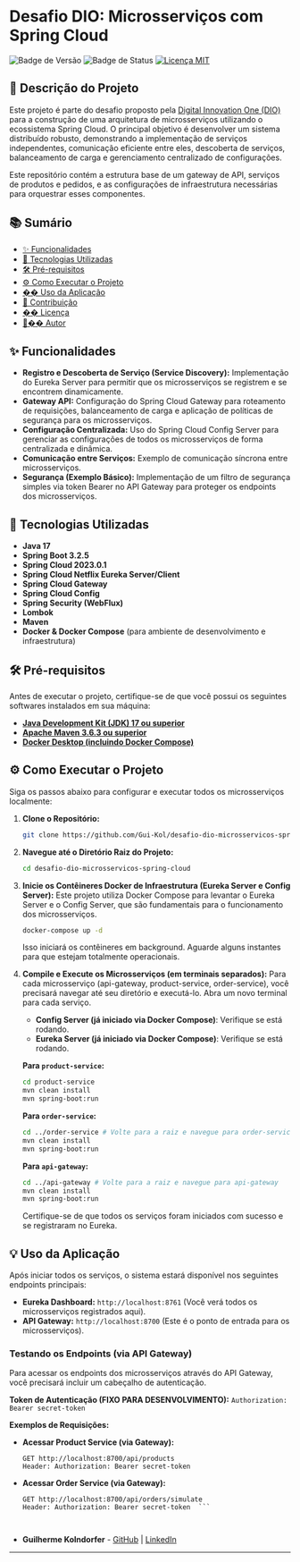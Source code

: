 # Desafio DIO: Microsserviços com Spring Cloud

![Badge de Versão](https://img.shields.io/badge/vers%C3%A3o-1.0.0-blue)
![Badge de Status](https://img.shields.io/badge/status-em%20desenvolvimento-yellow)
[![Licença MIT](https://img.shields.io/badge/Licen%C3%A7a-MIT-green)](LICENSE.md)

## 📝 Descrição do Projeto

Este projeto é parte do desafio proposto pela [Digital Innovation One (DIO)](https://www.dio.me/) para a construção de uma arquitetura de microsserviços utilizando o ecossistema Spring Cloud. O principal objetivo é desenvolver um sistema distribuído robusto, demonstrando a implementação de serviços independentes, comunicação eficiente entre eles, descoberta de serviços, balanceamento de carga e gerenciamento centralizado de configurações.

Este repositório contém a estrutura base de um gateway de API, serviços de produtos e pedidos, e as configurações de infraestrutura necessárias para orquestrar esses componentes.

## 📚 Sumário

*   [✨ Funcionalidades](#-funcionalidades)
*   [🚀 Tecnologias Utilizadas](#-tecnologias-utilizadas)
*   [🛠️ Pré-requisitos](#-pr%C3%A9-requisitos)
*   [⚙️ Como Executar o Projeto](#-como-executar-o-projeto)
*   [�� Uso da Aplicação](#-uso-da-aplica%C3%A7%C3%A3o)
*   [🤝 Contribuição](#-contribui%C3%A7%C3%A3o)
*   [�� Licença](#-licen%C3%A7a)
*   [🧑‍�� Autor](#-autor)

## ✨ Funcionalidades

*   **Registro e Descoberta de Serviço (Service Discovery):** Implementação do Eureka Server para permitir que os microsserviços se registrem e se encontrem dinamicamente.
*   **Gateway API:** Configuração do Spring Cloud Gateway para roteamento de requisições, balanceamento de carga e aplicação de políticas de segurança para os microsserviços.
*   **Configuração Centralizada:** Uso do Spring Cloud Config Server para gerenciar as configurações de todos os microsserviços de forma centralizada e dinâmica.
*   **Comunicação entre Serviços:** Exemplo de comunicação síncrona entre microsserviços.
*   **Segurança (Exemplo Básico):** Implementação de um filtro de segurança simples via token Bearer no API Gateway para proteger os endpoints dos microsserviços.

## 🚀 Tecnologias Utilizadas

*   **Java 17**
*   **Spring Boot 3.2.5**
*   **Spring Cloud 2023.0.1**
*   **Spring Cloud Netflix Eureka Server/Client**
*   **Spring Cloud Gateway**
*   **Spring Cloud Config**
*   **Spring Security (WebFlux)**
*   **Lombok**
*   **Maven**
*   **Docker & Docker Compose** (para ambiente de desenvolvimento e infraestrutura)

## 🛠️ Pré-requisitos

Antes de executar o projeto, certifique-se de que você possui os seguintes softwares instalados em sua máquina:

*   [**Java Development Kit (JDK) 17 ou superior**](https://www.oracle.com/java/technologies/javase-jdk17-downloads.html)
*   [**Apache Maven 3.6.3 ou superior**](https://maven.apache.org/download.cgi)
*   [**Docker Desktop (incluindo Docker Compose)**](https://www.docker.com/get-started)

## ⚙️ Como Executar o Projeto

Siga os passos abaixo para configurar e executar todos os microsserviços localmente:

1.  **Clone o Repositório:**
    ```bash
    git clone https://github.com/Gui-Kol/desafio-dio-microsservicos-spring-cloud.git
    ```

2.  **Navegue até o Diretório Raiz do Projeto:**
    ```bash
    cd desafio-dio-microsservicos-spring-cloud
    ```

3.  **Inicie os Contêineres Docker de Infraestrutura (Eureka Server e Config Server):**
    Este projeto utiliza Docker Compose para levantar o Eureka Server e o Config Server, que são fundamentais para o funcionamento dos microsserviços.

    ```bash
    docker-compose up -d
    ```
    Isso iniciará os contêineres em background. Aguarde alguns instantes para que estejam totalmente operacionais.

4.  **Compile e Execute os Microsserviços (em terminais separados):**
    Para cada microsserviço (api-gateway, product-service, order-service), você precisará navegar até seu diretório e executá-lo. Abra um novo terminal para cada serviço.

    *   **Config Server (já iniciado via Docker Compose)**: Verifique se está rodando.
    *   **Eureka Server (já iniciado via Docker Compose)**: Verifique se está rodando.

    **Para `product-service`:**
    ```bash
    cd product-service
    mvn clean install
    mvn spring-boot:run
    ```

    **Para `order-service`:**
    ```bash
    cd ../order-service # Volte para a raiz e navegue para order-service
    mvn clean install
    mvn spring-boot:run
    ```

    **Para `api-gateway`:**
    ```bash
    cd ../api-gateway # Volte para a raiz e navegue para api-gateway
    mvn clean install
    mvn spring-boot:run
    ```

    Certifique-se de que todos os serviços foram iniciados com sucesso e se registraram no Eureka.

## 💡 Uso da Aplicação

Após iniciar todos os serviços, o sistema estará disponível nos seguintes endpoints principais:

*   **Eureka Dashboard:** `http://localhost:8761` (Você verá todos os microsserviços registrados aqui).
*   **API Gateway:** `http://localhost:8700` (Este é o ponto de entrada para os microsserviços).

### Testando os Endpoints (via API Gateway)

Para acessar os endpoints dos microsserviços através do API Gateway, você precisará incluir um cabeçalho de autenticação.

**Token de Autenticação (FIXO PARA DESENVOLVIMENTO):**
`Authorization: Bearer secret-token`

**Exemplos de Requisições:**

*   **Acessar Product Service (via Gateway):**
    ```
    GET http://localhost:8700/api/products
    Header: Authorization: Bearer secret-token
    ```

*   **Acessar Order Service (via Gateway):**
    ```
    GET http://localhost:8700/api/orders/simulate
    Header: Authorization: Bearer secret-token  ```



*   **Guilherme Kolndorfer** - [GitHub](https://github.com/Gui-Kol) | [LinkedIn](https://www.linkedin.com/in/guilherme-kolndorfer-b6836122b/)

---
